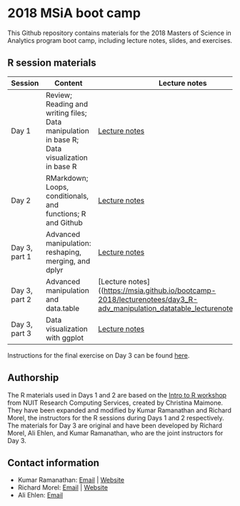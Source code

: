 # 2018 MSiA boot camp

This Github repository contains materials for the 2018 Masters of Science in Analytics program boot camp, including lecture notes, slides, and exercises. 

## R session materials

|Session|Content|Lecture notes|Slides|Exercises|
|-------|-------|-------------|------|---------|
|Day 1|Review; Reading and writing files; Data manipulation in base R; Data visualization in base R|[Lecture notes](https://msia.github.io/bootcamp-2018/lecturenotes/day1_R-intro_lecturenotes_kr.html)|[Slides](https://msia.github.io/bootcamp-2018/lectureslides/day1_R-intro_slides_kr.html#/)|[Exercises](https://github.com/MSIA/bootcamp-2018/blob/master/exercises/day1_R-intro_exercises.R)|
|Day 2|RMarkdown; Loops, conditionals, and functions; R and Github|[Lecture notes](https://msia.github.io/bootcamp-2018/lecturenotes/day2_R-loops-conditionals-functions_lecturenotes_rm.html)|[Slides](https://msia.github.io/bootcamp-2018/lectureslides/day2_R-loops-conditionals-functions_slides_rm#/)|[Exercises](https://msia.github.io/bootcamp-2018/exercises/day2_exercises_no_answers.html)|
|Day 3, part 1|Advanced manipulation: reshaping, merging, and dplyr|[Lecture notes](https://msia.github.io/bootcamp-2018/lecturenotes/day3_R-adv_manipulation_dplyr_lecturenotes_rm.html)|[Slides](https://msia.github.io/bootcamp-2018/lectureslides/day3_R-adv_manipulation_dplyr_slides_rm#/)|[Exercises](https://msia.github.io/bootcamp-2018/exercises/day3_dplyr_exercises_no_answers.html)|
|Day 3, part 2|Advanced manipulation and data.table|[Lecture notes]((https://msia.github.io/bootcamp-2018/lecturenotees/day3_R-adv_manipulation_datatable_lecturenotes_ae.html)|[Slides]((https://msia.github.io/bootcamp-2018/lectureslides/day3_R-adv_manipulation_datatable_slides_ae.html)|[Exercises](https://msia.github.io/bootcamp-2018/exercises/day3_datatable_exercises_no_answers.R)|
|Day 3, part 3|Data visualization with ggplot|[Lecture notes](https://msia.github.io/bootcamp-2018/lecturenotes/day3_R-pt3-ggplot_lecturenotes_kr.html)|[Slides](https://msia.github.io/bootcamp-2018/lectureslides/day3_R-ggplot_slides_kr#/)||

Instructions for the final exercise on Day 3 can be found [here](https://github.com/MSIA/bootcamp-2018/blob/master/exercises/day3_final-exercise-instructions.md).

## Authorship

The R materials used in Days 1 and 2 are based on the [Intro to R workshop](https://github.com/nuitrcs/r_intro_june2018) from NUIT Research Computing Services, created by Christina Maimone. They have been expanded and modified by Kumar Ramanathan and Richard Morel, the instructors for the R sessions during Days 1 and 2 respectively. The materials for Day 3 are original and have been developed by Richard Morel, Ali Ehlen, and Kumar Ramanathan, who are the joint instructors for Day 3.

## Contact information

- Kumar Ramanathan: [Email](mailto:kumar.ramanathan@u.northwestern.edu) | [Website](http://www.kumar.fyi)
- Richard Morel: [Email](mailto:richard.morel@u.northwestern.edu) | [Website](https://sites.northwestern.edu/paquinmorel/)
- Ali Ehlen: [Email](mailto:AnnalieseEhlen2020@u.northwestern.edu)
